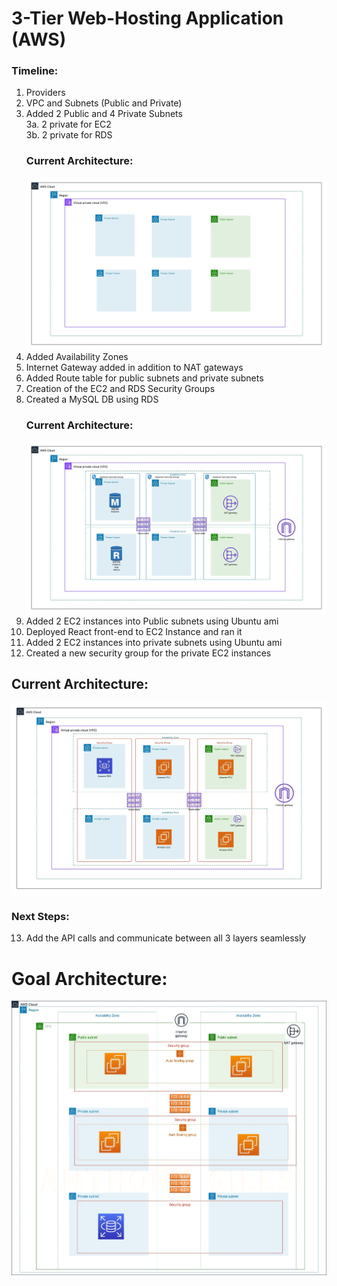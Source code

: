 # 3-Tier Web-Hosting Application (AWS)

### Timeline:
1. Providers
2. VPC and Subnets (Public and Private)
3. Added 2 Public and 4 Private Subnets  
   3a. 2 private for EC2  
   3b. 2 private for RDS
    ### Current Architecture:
    ![Current Architecture at Step 3.](/img/firstpartial.jpeg)
4. Added Availability Zones
5. Internet Gateway added in addition to NAT gateways
6. Added Route table for public subnets and private subnets
7. Creation of the EC2 and RDS Security Groups
8. Created a MySQL DB using RDS
   ### Current Architecture:
   ![Current Architecture at Step 8.](/img/partial_architecture.jpeg)
9. Added 2 EC2 instances into Public subnets using Ubuntu ami
10. Deployed React front-end to EC2 Instance and ran it
11. Added 2 EC2 instances into private subnets using Ubuntu ami
12. Created a new security group for the private EC2 instances
   ## Current Architecture:
   ![Current Architecture at Step 12.](/img/instancecomplete.jpeg)

### Next Steps:
13. Add the API calls and communicate between all 3 layers seamlessly

# Goal Architecture:
![AWS 3-Tier Architecture](/img/image.png)
